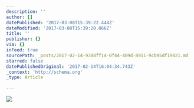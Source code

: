 ```yaml
---
description: ''
author: []
datePublished: '2017-03-08T15:39:22.444Z'
dateModified: '2017-03-08T15:39:20.866Z'
title: ''
publisher: {}
via: {}
inFeed: true
sourcePath: _posts/2017-02-14-9388ff14-0f44-409d-8911-9cb95df19021.md
starred: false
datePublishedOriginal: '2017-02-14T16:04:34.743Z'
_context: 'http://schema.org'
_type: Article

---
```

![](https://the-grid-user-content.s3-us-west-2.amazonaws.com/77755999-7a12-4acf-ba54-1b9c44b9867a.jpg)